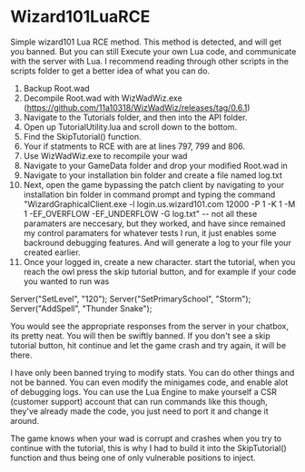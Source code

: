 # Wizard101LuaRCE
Simple wizard101 Lua RCE method.
This method is detected, and will get you banned. But you can still Execute your own Lua code, and communicate with the server with Lua. I recommend reading through other scripts in the scripts folder to get a better idea of what you can do.

1. Backup Root.wad
2. Decompile Root.wad with WizWadWiz.exe (https://github.com/11a10318/WizWadWiz/releases/tag/0.6.1)
2. Navigate to the Tutorials folder, and then into the API folder.
3. Open up TutorialUtility.lua and scroll down to the bottom.
4. Find the SkipTutorial() function. 
5. Your if statments to RCE with are at lines 797, 799 and 806.
6. Use WizWadWiz.exe to recompile your wad
7. Navigate to your GameData folder and drop your modified Root.wad in
8. Navigate to your installation bin folder and create a file named log.txt 
9. Next, open the game bypassing the patch client by navigating to your installation bin folder in command prompt and typing the command "WizardGraphicalClient.exe -l login.us.wizard101.com 12000 -P 1 -K 1 -M 1 -EF_OVERFLOW -EF_UNDERFLOW -G log.txt" -- not all these paramaters are neccesary, but they worked, and have since remained my control paramaters for whatever tests I run, it just enables some backround debugging features. And will generate a log to your file your created earlier. 
10. Once your logged in, create a new character. start the tutorial, when you reach the owl press the skip tutorial button, and for example if your code you wanted to run was

Server("SetLevel", "120");
Server("SetPrimarySchool", "Storm");
Server("AddSpell", "Thunder Snake");

You would see the appropriate responses from the server in your chatbox, its pretty neat. You will then be swiftly banned. If you don't see a skip tutorial button, hit continue and let the game crash and try again, it will be there.

I have only been banned trying to modify stats. You can do other things and not be banned. You can even modify the minigames code, and enable alot of debugging logs. You can use the Lua Engine to make yourself a CSR (customer support) account that can run commands like this though, they've already made the code, you just need to port it and change it around.

The game knows when your wad is corrupt and crashes when you try to continue with the tutorial, this is why I had to build it into the SkipTutorial() function and thus being one of only vulnerable positions to inject. 
